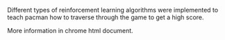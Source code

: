 Different types of reinforcement learning algorithms were implemented to teach pacman how to traverse through the game to get a high score.

More information in chrome html document.
